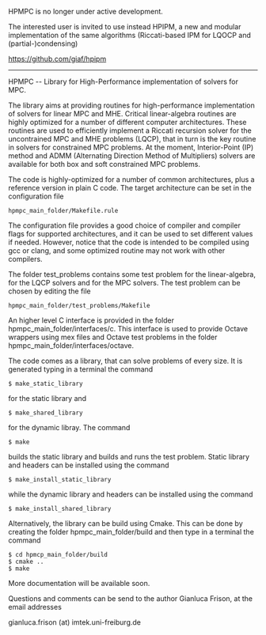 HPMPC is no longer under active development.

The interested user is invited to use instead HPIPM, a new and modular implementation of the same algorithms (Riccati-based IPM for LQOCP and (partial-)condensing)

<https://github.com/giaf/hpipm>

--------------------------------------------------

HPMPC -- Library for High-Performance implementation of solvers for MPC.

The library aims at providing routines for high-performance implementation of solvers for linear MPC and MHE. Critical linear-algebra routines are highly optimized for a number of different computer architectures. These routines are used to efficiently implement a Riccati recursion solver for the uncontrained MPC and MHE problems (LQCP), that in turn is the key routine in solvers for constrained MPC problems. At the moment, Interior-Point (IP) method and ADMM (Alternating Direction Method of Multipliers) solvers are available for both box and soft constrained MPC problems.

The code is highly-optimized for a number of common architectures, plus a reference version in plain C code. The target architecture can be set in the configuration file
```
hpmpc_main_folder/Makefile.rule
```
The configuration file provides a good choice of compiler and compiler flags for supported architectures, and it can be used to set different values if needed. However, notice that the code is intended to be compiled using gcc or clang, and some optimized routine may not work with other compilers.

The folder test_problems contains some test problem for the linear-algebra, for the LQCP solvers and for the MPC solvers. The test problem can be chosen by editing the file 
```
hpmpc_main_folder/test_problems/Makefile
```
An higher level C interface is provided in the folder hpmpc_main_folder/interfaces/c. This interface is used to provide Octave wrappers using mex files and Octave test problems in the folder hpmpc_main_folder/interfaces/octave.

The code comes as a library, that can solve problems of every size. It is generated typing in a terminal the command
```
$ make_static_library
```
for the static library and
```
$ make_shared_library
```
for the dynamic libray. The command
```
$ make
```
builds the static library and builds and runs the test problem. Static library and headers can be installed using the command
```
$ make_install_static_library
```
while the dynamic library and headers can be installed using the command
```
$ make_install_shared_library
```
Alternatively, the library can be build using Cmake. This can be done by creating the folder hpmpc_main_folder/build and then type in a terminal the command
```
$ cd hpmcp_main_folder/build
$ cmake ..
$ make
```
More documentation will be available soon.

Questions and comments can be send to the author Gianluca Frison, at the email addresses

gianluca.frison (at) imtek.uni-freiburg.de


